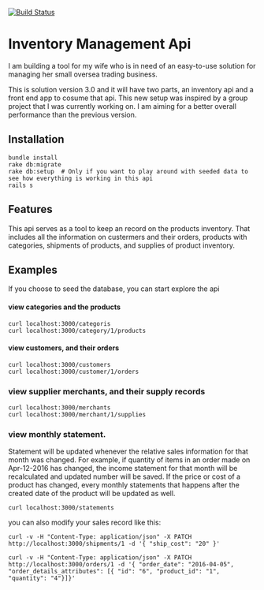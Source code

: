 [![Build Status](https://travis-ci.org/ypan887/inventoy_api.svg?branch=master)](https://travis-ci.org/ypan887/inventoy_api)

# Inventory Management Api

I am building a tool for my wife who is in need of an easy-to-use solution for managing her small oversea trading business.

This is solution version 3.0 and it will have two parts, an inventory api and a front end app to cosume that api. This new setup was inspired by a group project that I was currently working on. I am aiming for a better overall performance than the previous version.

## Installation

```
bundle install
rake db:migrate
rake db:setup  # Only if you want to play around with seeded data to see how everything is working in this api
rails s
```

## Features
This api serves as a tool to keep an record on the products inventory. That includes all the information on custermers and their orders, products with categories, shipments of products, and supplies of product inventory.

## Examples

If you choose to seed the database, you can start explore the api

#### view categories and the products
```
curl localhost:3000/categoris
curl localhost:3000/category/1/products
```

#### view customers, and their orders

```
curl localhost:3000/customers
curl localhost:3000/customer/1/orders
```

### view supplier merchants, and their supply records
```
curl localhost:3000/merchants
curl localhost:3000/merchant/1/supplies
```

### view monthly statement. 
Statement will be updated whenever the relative sales information for that month was changed. For example, if quantity of items in an order made on Apr-12-2016 has changed, the income statement for that month will be recalculated and updated number will be saved. If the price or cost of a product has changed, every monthly statements that happens after the created date of the product will be updated as well.

```
curl localhost:3000/statements
```

you can also modify your sales record like this:
```
curl -v -H "Content-Type: application/json" -X PATCH http://localhost:3000/shipments/1 -d '{ "ship_cost": "20" }'

curl -v -H "Content-Type: application/json" -X PATCH http://localhost:3000/orders/1 -d '{ "order_date": "2016-04-05", "order_details_attributes": [{ "id": "6", "product_id": "1", "quantity": "4"}]}'
```